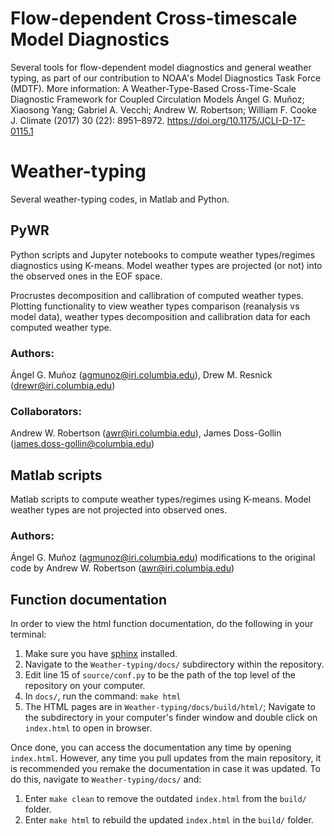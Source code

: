 # Flow-dependent Cross-timescale Model Diagnostics 
Several tools for flow-dependent model diagnostics and general weather typing, as part of our contribution to NOAA's Model Diagnostics Task Force (MDTF). More information:
A Weather-Type-Based Cross-Time-Scale Diagnostic Framework for Coupled Circulation Models 
Ángel G. Muñoz;  Xiaosong Yang;  Gabriel A. Vecchi;  Andrew W. Robertson;  William F. Cooke
J. Climate (2017) 30 (22): 8951–8972.
https://doi.org/10.1175/JCLI-D-17-0115.1

# Weather-typing
Several weather-typing codes, in Matlab and Python.

## PyWR
Python scripts and Jupyter notebooks to compute weather types/regimes diagnostics using K-means. Model weather types are projected (or not) into the observed ones in the EOF space.

Procrustes decomposition and callibration of computed weather types. Plotting functionality to view weather types comparison (reanalysis vs model data), weather types decomposition and callibration data for each computed weather type.

### Authors:
Ángel G. Muñoz (agmunoz@iri.columbia.edu), Drew M. Resnick (drewr@iri.columbia.edu)
### Collaborators:
Andrew W. Robertson (awr@iri.columbia.edu), James Doss-Gollin (james.doss-gollin@columbia.edu)

## Matlab scripts
Matlab scripts to compute weather types/regimes using K-means. Model weather types are not projected into observed ones.
### Authors:
Ángel G. Muñoz (agmunoz@iri.columbia.edu) modifications to the original code by Andrew W. Robertson (awr@iri.columbia.edu)

## Function documentation
In order to view the html function documentation, do the following in your terminal:
1. Make sure you have [sphinx](https://anaconda.org/conda-forge/sphinx) installed.
2. Navigate to the `Weather-typing/docs/` subdirectory within the repository.
3. Edit line 15 of `source/conf.py` to be the path of the top level of the repository on your computer.
4. In `docs/`, run the command:
  `make html`
5. The HTML pages are in `Weather-typing/docs/build/html/`; Navigate to the subdirectory in your computer's finder window and 
   double click on `index.html` to open in browser.

Once done, you can access the documentation any time by opening `index.html`. However, any time you pull updates from the main repository, it is recommended you remake the documentation in case it was updated. To do this, navigate to `Weather-typing/docs/` and:
1. Enter `make clean` to remove the outdated `index.html` from the `build/` folder.
2. Enter `make html` to rebuild the updated `index.html` in the `build/` folder.
